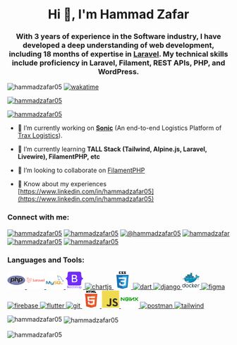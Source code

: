 <h1 align="center">Hi 👋, I'm Hammad Zafar</h1>
<h3 align="center">With 3 years of experience in the Software industry, I have developed a deep understanding of web development, including 18 months of expertise in <a href="https://laravel.com/">Laravel</a>. My technical skills include proficiency in Laravel, Filament, REST APIs, PHP, and WordPress.</h3>

<p align="left"> <img src="https://komarev.com/ghpvc/?username=hammadzafar05&label=Profile%20views&color=0e75b6&style=flat" alt="hammadzafar05" /> <a href="https://wakatime.com/badge/user/b18a6fc9-b7d1-4222-ae38-cf0bdde067e9/project/00c3dc1f-8999-40cc-97f4-84292b9b50c6"><img src="https://wakatime.com/badge/user/b18a6fc9-b7d1-4222-ae38-cf0bdde067e9/project/00c3dc1f-8999-40cc-97f4-84292b9b50c6.svg" alt="wakatime"></a> </p>

<p align="left"> <a href="https://github.com/ryo-ma/github-profile-trophy"><img src="https://github-profile-trophy.vercel.app/?username=hammadzafar05" alt="hammadzafar05" /></a> </p>

<p align="left"> <a href="https://twitter.com/hammadzafar05" target="blank"><img src="https://img.shields.io/twitter/follow/hammadzafar05?logo=twitter&style=for-the-badge" alt="hammadzafar05" /></a> </p>

- 🔭 I’m currently working on **[Sonic](https://trax.pk/sonic/)** (An end-to-end Logistics Platform of [Trax Logistics](https://trax.pk)).

- 🌱 I’m currently learning **TALL Stack (Tailwind, Alpine.js, Laravel, Livewire), FilamentPHP, etc**

- 👯 I’m looking to collaborate on [FilamentPHP](https://github.com/filamentphp/filament)

- 📄 Know about my experiences [https://www.linkedin.com/in/hammadzafar05](https://www.linkedin.com/in/hammadzafar05)

<h3 align="left">Connect with me:</h3>
<p align="left">
<a href="https://linkedin.com/in/hammadzafar05" target="blank"><img align="center" src="https://raw.githubusercontent.com/rahuldkjain/github-profile-readme-generator/master/src/images/icons/Social/linked-in-alt.svg" alt="hammadzafar05" height="30" width="40" /></a> 
<a href="https://twitter.com/hammadzafar05" target="blank"><img align="center" src="https://raw.githubusercontent.com/rahuldkjain/github-profile-readme-generator/master/src/images/icons/Social/twitter.svg" alt="hammadzafar05" height="30" width="40" /></a> 
<a href="https://medium.com/@hammadzafar05" target="blank"><img align="center" src="https://raw.githubusercontent.com/rahuldkjain/github-profile-readme-generator/master/src/images/icons/Social/medium.svg" alt="@hammadzafar05" height="30" width="40" /></a>
<a href="https://dev.to/hammadzafar" target="blank"><img align="center" src="https://raw.githubusercontent.com/rahuldkjain/github-profile-readme-generator/master/src/images/icons/Social/devto.svg" alt="hammadzafar" height="30" width="40" /></a>
<a href="https://instagram.com/hammadzafar05" target="blank"><img align="center" src="https://raw.githubusercontent.com/rahuldkjain/github-profile-readme-generator/master/src/images/icons/Social/instagram.svg" alt="hammadzafar05" height="30" width="40" /></a>
<a href="https://fb.com/hammadzafar05" target="blank"><img align="center" src="https://raw.githubusercontent.com/rahuldkjain/github-profile-readme-generator/master/src/images/icons/Social/facebook.svg" alt="hammadzafar05" height="30" width="40" /></a>
</p>
<h3 align="left">Languages and Tools:</h3>
<p align="left">
  <a href="https://www.php.net" target="_blank" rel="noreferrer"> <img src="https://raw.githubusercontent.com/devicons/devicon/master/icons/php/php-original.svg" alt="php" width="40" height="40"/> </a> 
  <a href="https://laravel.com/" target="_blank" rel="noreferrer"> <img src="https://raw.githubusercontent.com/devicons/devicon/master/icons/laravel/laravel-original-wordmark.svg" alt="laravel" width="40" height="40"/> </a> <a href="https://www.mysql.com/" target="_blank" rel="noreferrer"> <img src="https://raw.githubusercontent.com/devicons/devicon/master/icons/mysql/mysql-original-wordmark.svg" alt="mysql" width="40" height="40"/> </a> 
  <a href="https://getbootstrap.com" target="_blank" rel="noreferrer"> <img src="https://raw.githubusercontent.com/devicons/devicon/master/icons/bootstrap/bootstrap-plain-wordmark.svg" alt="bootstrap" width="40" height="40"/> </a> 
  <a href="https://www.chartjs.org" target="_blank" rel="noreferrer"> <img src="https://www.chartjs.org/media/logo-title.svg" alt="chartjs" width="40" height="40"/> </a> <a href="https://www.w3schools.com/css/" target="_blank" rel="noreferrer"> <img src="https://raw.githubusercontent.com/devicons/devicon/master/icons/css3/css3-original-wordmark.svg" alt="css3" width="40" height="40"/> </a> <a href="https://dart.dev" target="_blank" rel="noreferrer"> <img src="https://www.vectorlogo.zone/logos/dartlang/dartlang-icon.svg" alt="dart" width="40" height="40"/> </a> <a href="https://www.djangoproject.com/" target="_blank" rel="noreferrer"> <img src="https://cdn.worldvectorlogo.com/logos/django.svg" alt="django" width="40" height="40"/> </a> <a href="https://www.docker.com/" target="_blank" rel="noreferrer"> <img src="https://raw.githubusercontent.com/devicons/devicon/master/icons/docker/docker-original-wordmark.svg" alt="docker" width="40" height="40"/> </a> <a href="https://www.figma.com/" target="_blank" rel="noreferrer"> <img src="https://www.vectorlogo.zone/logos/figma/figma-icon.svg" alt="figma" width="40" height="40"/> </a> <a href="https://firebase.google.com/" target="_blank" rel="noreferrer"> <img src="https://www.vectorlogo.zone/logos/firebase/firebase-icon.svg" alt="firebase" width="40" height="40"/> </a> <a href="https://flutter.dev" target="_blank" rel="noreferrer"> <img src="https://www.vectorlogo.zone/logos/flutterio/flutterio-icon.svg" alt="flutter" width="40" height="40"/> </a> <a href="https://git-scm.com/" target="_blank" rel="noreferrer"> <img src="https://www.vectorlogo.zone/logos/git-scm/git-scm-icon.svg" alt="git" width="40" height="40"/> </a> <a href="https://www.w3.org/html/" target="_blank" rel="noreferrer"> <img src="https://raw.githubusercontent.com/devicons/devicon/master/icons/html5/html5-original-wordmark.svg" alt="html5" width="40" height="40"/> </a> <a href="https://developer.mozilla.org/en-US/docs/Web/JavaScript" target="_blank" rel="noreferrer"> <img src="https://raw.githubusercontent.com/devicons/devicon/master/icons/javascript/javascript-original.svg" alt="javascript" width="40" height="40"/> </a> <a href="https://www.nginx.com" target="_blank" rel="noreferrer"> <img src="https://raw.githubusercontent.com/devicons/devicon/master/icons/nginx/nginx-original.svg" alt="nginx" width="40" height="40"/> </a> <a href="https://postman.com" target="_blank" rel="noreferrer"> <img src="https://www.vectorlogo.zone/logos/getpostman/getpostman-icon.svg" alt="postman" width="40" height="40"/> </a> <a href="https://tailwindcss.com/" target="_blank" rel="noreferrer"> <img src="https://www.vectorlogo.zone/logos/tailwindcss/tailwindcss-icon.svg" alt="tailwind" width="40" height="40"/> </a> </p>

<p><img align="left" src="https://github-readme-stats.vercel.app/api/top-langs?username=hammadzafar05&show_icons=true&locale=en&layout=compact" alt="hammadzafar05" /></p>

<p>&nbsp;<img align="center" src="https://github-readme-stats.vercel.app/api?username=hammadzafar05&show_icons=true&locale=en" alt="hammadzafar05" /></p>

<p><img align="center" src="https://github-readme-streak-stats.herokuapp.com/?user=hammadzafar05&" alt="hammadzafar05" /></p>
